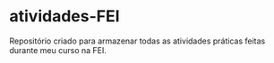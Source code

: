 # atividades-FEI
Repositório criado para armazenar todas as atividades práticas feitas durante meu curso na FEI.
